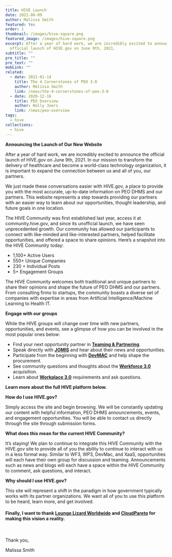 ```yaml
---
title: HIVE Launch
date: 2021-06-09
author: Malissa Smith
featured: Yes
order: 1
thumbnail: /images/hive-square.png
featured_image: /images/hive-square.png
excerpt: After a year of hard work, we are incredibly excited to announce the
  official launch of HIVE.gov on June 9th, 2021.
subtitle: ""
pre_title: ""
pre_text: ""
mobLink: ""
related:
  - date: 2021-01-14
    title: The 4 Cornerstones of PEO 3.0
    author: Malissa Smith
    link: /news/the-4-cornerstones-of-peo-3-0
  - date: 2020-12-16
    title: PEO Overview
    author: Holly Joers
    link: /news/peo-overview
tags:
  - hive
collections:
  - hive
---
```

 **Announcing the Launch of Our New Website**

After a year of hard work, we are incredibly excited to announce the official launch of HIVE.gov on June 9th, 2021. In our mission to transform the delivery of healthcare and become a world-class technology organization, it is important to expand the connection between us and all of you, our partners. 

We just made these conversations easier with HIVE.gov, a place to provide you with the most accurate, up-to-date information on PEO DHMS and our partners. This website represents a step towards providing our partners with an easier way to learn about our opportunities, thought leadership, and future goals in one location. 

The HIVE Community was first established last year, access it at community.hive.gov, and since its unofficial launch, we have seen unprecedented growth. Our community has allowed our participants to connect with like-minded and like-interested partners, helped facilitate opportunities, and offered a space to share opinions. Here’s a snapshot into the HIVE Community today:

* 1,100+ Active Users
* 550+ Unique Companies
* 230 + Individual Posts
* 5+ Engagement Groups

The HIVE Community welcomes both traditional and unique partners to share their opinions and shape the future of PEO DHMS and our partners. From consulting firms to startups, the community boasts a diverse set of companies with expertise in areas from Artificial Intelligence/Machine Learning to Health IT. 

**Engage with our groups**

While the HIVE groups will change over time with new partners, opportunities, and events, see a glimpse of how you can be involved in the most popular ones below:

* Find your next opportunity partner in **[Teaming & Partnering](https://community.hive.gov/main/groups/43576/lounge)**.
* Speak directly with **[JOMIS](https://community.hive.gov/main/groups/46682/lounge)** and hear about their news and opportunities.
* Participate from the beginning with **[DevMAC](https://community.hive.gov/main/groups/44056/lounge)** and help shape the procurement.
* See community questions and thoughts about the **[Workforce 3.0](https://community.hive.gov/main/groups/43575/lounge)** acquisition.
* Learn about **[Workplace 3.0](https://community.hive.gov/main/groups/43702/lounge)** requirements and ask questions.

**Learn more about the full HIVE platform below.**

**How do I use HIVE.gov?**

Simply access the site and begin browsing. We will be constantly updating our content with helpful information, PEO DHMS announcements, events, and engagement opportunities. You will be able to contact us directly through the site through submission forms.

**What does this mean for the current HIVE Community?**

It’s staying! We plan to continue to integrate this HIVE Community with the HIVE.gov site to provide all of you the ability to continue to interact with us in a less formal way. Similar to WF3, WP3, DevMac, and XaaS, opportunities will each have their own group for discussion and teaming. Announcements such as news and blogs will each have a space within the HIVE Community to comment, ask questions, and interact. 

**Why should I use HIVE.gov?**

This site will represent a shift in the paradigm in how government typically works with its partner organizations. We want all of you to use this platform to be heard, learn more, and get involved.

#### Finally, I want to thank [Lounge Lizard Worldwide](https://www.loungelizard.com) and [CloudPareto](https://www.cloudpareto.com/) for making this vision a reality.

&nbsp;



Thank you,  
  
Malissa Smith